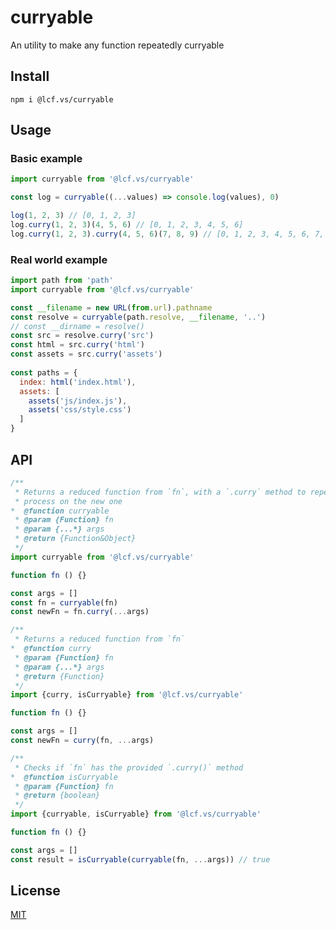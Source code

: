 # <a name="reference">curryable</a>

An utility to make any function repeatedly curryable

## <a name="install">Install</a>

`npm i @lcf.vs/curryable`

## <a name="usage">Usage</a>

### <a name="basic-example">Basic example</a>

```js
import curryable from '@lcf.vs/curryable'

const log = curryable((...values) => console.log(values), 0)

log(1, 2, 3) // [0, 1, 2, 3]
log.curry(1, 2, 3)(4, 5, 6) // [0, 1, 2, 3, 4, 5, 6]
log.curry(1, 2, 3).curry(4, 5, 6)(7, 8, 9) // [0, 1, 2, 3, 4, 5, 6, 7, 8, 9]
```

### <a name="real-world-example">Real world example</a>

```js
import path from 'path'
import curryable from '@lcf.vs/curryable'

const __filename = new URL(from.url).pathname
const resolve = curryable(path.resolve, __filename, '..')
// const __dirname = resolve()
const src = resolve.curry('src')
const html = src.curry('html')
const assets = src.curry('assets')
 
const paths = {
  index: html('index.html'),
  assets: [
    assets('js/index.js'),
    assets('css/style.css')
  ]
}
```

## <a name="api">API</a>

```js
/**
 * Returns a reduced function from `fn`, with a `.curry` method to repeat the
 * process on the new one
*  @function curryable
 * @param {Function} fn
 * @param {...*} args
 * @return {Function&Object}
 */
import curryable from '@lcf.vs/curryable'

function fn () {}

const args = []
const fn = curryable(fn)
const newFn = fn.curry(...args)
```

```js
/**
 * Returns a reduced function from `fn`
*  @function curry
 * @param {Function} fn
 * @param {...*} args
 * @return {Function}
 */
import {curry, isCurryable} from '@lcf.vs/curryable'

function fn () {}

const args = []
const newFn = curry(fn, ...args)
```

```js
/**
 * Checks if `fn` has the provided `.curry()` method
*  @function isCurryable
 * @param {Function} fn
 * @return {boolean}
 */
import {curryable, isCurryable} from '@lcf.vs/curryable'

function fn () {}

const args = []
const result = isCurryable(curryable(fn, ...args)) // true
```



## <a name="license">License</a>

[MIT](https://github.com/Lcfvs/curryable/blob/master/licence.md)
